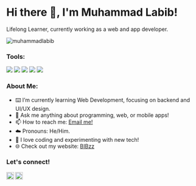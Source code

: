 # <summary><strong>Hi there :wave:, I'm Muhammad Labib!</strong></summary>
Lifelong Learner, currently working as a web and app developer.
<p align="left"> <img src="https://komarev.com/ghpvc/?username=muhammadlabib&label=Profile%20views&color=0e75b6&style=flat" alt="muhammadlabib" />
</p>

### <summary><strong>Tools:</strong></summary>
<p>
    <img src="https://img.shields.io/badge/Text%20Editor-Nano-blue?&logo=nano&logoColor=white" />
    <img src="https://img.shields.io/badge/OS-Windows%2011-blue?&logo=windows&logoColor=white" />
    <img src="https://img.shields.io/badge/Code-Java-blue?&logo=java&logoColor=white" />
    <img src="https://img.shields.io/badge/IDE-Android%20Studio-blue?&logo=androidstudio&logoColor=white" />
    <img src="https://img.shields.io/badge/Framework-Laravel-blue?&logo=laravel&logoColor=white" />
</p>

### <summary><strong>About Me:</strong></summary>
- :keyboard: I’m currently learning Web Development, focusing on backend and UI/UX design.
- :speech_balloon: Ask me anything about programming, web, or mobile apps!
- :mailbox: How to reach me: [Email me!](mailto:muhammadlabib895@gmail.com)
- :cloud: Pronouns: He/Him.
- :game_die: I love coding and experimenting with new tech!
- 🌐 Check out my website: [BIBzz](https://bibzz.wuaze.com/)

### <summary><strong>Let's connect!</strong></summary>
<a href="https://www.tiktok.com/@yooleejin9">
  <img align="left" alt="Muhammad Labib's TikTok" width="20px" src="https://simpleicons.now.sh/tiktok/495f7e" />
</a>
<a href="https://wa.me/08381882551">
  <img align="left" alt="Muhammad Labib's WhatsApp" width="20px" src="https://simpleicons.now.sh/whatsapp/495f7e" />
</a>
